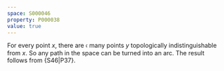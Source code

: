 ```yaml
---
space: S000046
property: P000038
value: true
---
```


For every point $x$, there are $\mathfrak c$ many points $y$ topologically indistinguishable from $x$. So any path in the space can be turned into an arc. The result follows from {S46|P37}.
